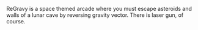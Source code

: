 ReGravy is a space themed arcade where you must escape asteroids and walls of a lunar cave by reversing gravity vector.
There is laser gun, of course.